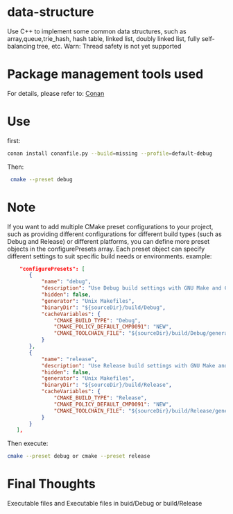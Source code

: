 # data-structure
Use C++ to implement some common data structures, such as array,queue,trie_hash, hash table, linked list, doubly linked list, fully self-balancing tree, etc.
Warn: Thread safety is not yet supported
# Package management tools used
For details, please refer to:
[Conan](https://github.com/conan-io/conan)
# Use
first:
```Bash
conan install conanfile.py --build=missing --profile=default-debug
```
Then:
```Bash
 cmake --preset debug
 ```
 # Note
 If you want to add multiple CMake preset configurations to your project, such as providing different configurations for different build types (such as Debug and Release) or different platforms, you can define more preset objects in the configurePresets array. Each preset object can specify different settings to suit specific build needs or environments.
 example:
 ```JSON
     "configurePresets": [
        {
            "name": "debug",
            "description": "Use Debug build settings with GNU Make and Conan integration",
            "hidden": false,
            "generator": "Unix Makefiles",
            "binaryDir": "${sourceDir}/build/Debug",
            "cacheVariables": {
                "CMAKE_BUILD_TYPE": "Debug",
                "CMAKE_POLICY_DEFAULT_CMP0091": "NEW",
                "CMAKE_TOOLCHAIN_FILE": "${sourceDir}/build/Debug/generators/conan_toolchain.cmake"
            }
        },
        {
            "name": "release",
            "description": "Use Release build settings with GNU Make and Conan integration",
            "hidden": false,
            "generator": "Unix Makefiles",
            "binaryDir": "${sourceDir}/build/Release",
            "cacheVariables": {
                "CMAKE_BUILD_TYPE": "Release",
                "CMAKE_POLICY_DEFAULT_CMP0091": "NEW",
                "CMAKE_TOOLCHAIN_FILE": "${sourceDir}/build/Release/generators/conan_toolchain.cmake"
            }
        }
    ],
```
Then execute:
```Bash
cmake --preset debug or cmake --preset release
```
 # Final Thoughts
 Executable files and  Executable files in buid/Debug or build/Release